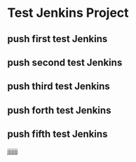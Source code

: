 # Test Jenkins Project

## push first test Jenkins
## push second test Jenkins
## push third test Jenkins
## push forth test Jenkins
## push fifth test Jenkins
jjjjjjj

